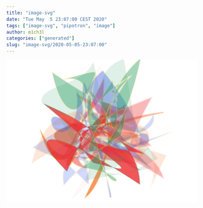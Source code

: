 ```yaml
---
title: "image-svg"
date: "Tue May  5 23:07:00 CEST 2020"
tags: ["image-svg", "pipotron", "image"]
author: m1ch3l
categories: ["generated"]
slug: "image-svg/2020-05-05-23:07:00"
---
```


![](image.svg)
